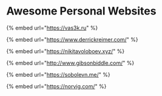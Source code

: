 # Awesome Personal Websites

{% embed url="https://vas3k.ru" %}

{% embed url="https://www.derrickreimer.com/" %}

{% embed url="https://nikitavoloboev.xyz/" %}

{% embed url="http://www.gibsonbiddle.com/" %}

{% embed url="https://sobolevn.me/" %}

{% embed url="https://norvig.com/" %}

